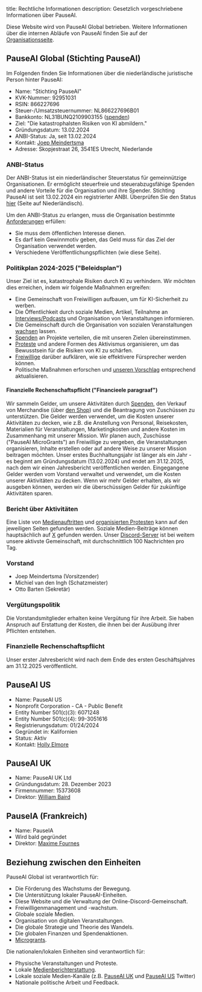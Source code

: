 

title: Rechtliche Informationen
description: Gesetzlich vorgeschriebene Informationen über PauseAI.

Diese Website wird von PauseAI Global betrieben.
Weitere Informationen über die internen Abläufe von PauseAI finden Sie auf der [Organisationsseite](/organization).

## PauseAI Global (Stichting PauseAI)

Im Folgenden finden Sie Informationen über die niederländische juristische Person hinter PauseAI:

- Name: "Stichting PauseAI"
- KVK-Nummer: 92951031
- RSIN: 866227696
- Steuer-/Umsatzsteuernummer: NL866227696B01
- Bankkonto: NL31BUNQ2109903155 ([spenden](/donate))
- Ziel: "Die katastrophalsten Risiken von KI abmildern."
- Gründungsdatum: 13.02.2024
- ANBI-Status: Ja, seit 13.02.2024
- Kontakt: [Joep Meindertsma](mailto:joep@pauseai.info)
- Adresse: Skopjestraat 26, 3541ES Utrecht, Niederlande

### ANBI-Status

Der ANBI-Status ist ein niederländischer Steuerstatus für gemeinnützige Organisationen.
Er ermöglicht steuerfreie und steuerabzugsfähige Spenden und andere Vorteile für die Organisation und ihre Spender.
Stichting PauseAI ist seit 13.02.2024 ein registrierter ANBI. Überprüfen Sie den Status [hier](https://www.belastingdienst.nl/wps/wcm/connect/nl/aftrek-en-kortingen/content/anbi-status-controleren) (Seite auf Niederländisch).

Um den ANBI-Status zu erlangen, muss die Organisation bestimmte [Anforderungen](https://www.belastingdienst.nl/wps/wcm/connect/bldcontenten/belastingdienst/business/business-public-benefit-organisations/public_benefit_organisations/conditions_pbos/which_conditions_must_be_met_by_pbo) erfüllen:

- Sie muss dem öffentlichen Interesse dienen.
- Es darf kein Gewinnmotiv geben, das Geld muss für das Ziel der Organisation verwendet werden.
- Verschiedene Veröffentlichungspflichten (wie diese Seite).

### Politikplan 2024-2025 ("Beleidsplan")

Unser Ziel ist es, katastrophale Risiken durch KI zu verhindern. Wir möchten dies erreichen, indem wir folgende Maßnahmen ergreifen:

- Eine Gemeinschaft von Freiwilligen aufbauen, um für KI-Sicherheit zu werben.
- Die Öffentlichkeit durch soziale Medien, Artikel, Teilnahme an [Interviews/Podcasts](/press) und Organisation von Veranstaltungen informieren.
- Die Gemeinschaft durch die Organisation von sozialen Veranstaltungen [wachsen](/growth-strategy) lassen.
- [Spenden](/donate) an Projekte verteilen, die mit unseren Zielen übereinstimmen.
- [Proteste](/protests) und andere Formen des Aktivismus organisieren, um das Bewusstsein für die Risiken von KI zu schärfen.
- [Freiwillige](/join) darüber aufklären, wie sie effektivere Fürsprecher werden können.
- Politische Maßnahmen erforschen und [unseren Vorschlag](/proposal) entsprechend aktualisieren.

#### Finanzielle Rechenschaftspflicht ("Financieele paragraaf")

Wir sammeln Gelder, um unsere Aktivitäten durch [Spenden](/donate), den Verkauf von Merchandise (über [den Shop](https://pauseai-shop.fourthwall.com/)) und die Beantragung von Zuschüssen zu unterstützen.
Die Gelder werden verwendet, um die Kosten unserer Aktivitäten zu decken, wie z.B. die Anstellung von Personal, Reisekosten, Materialien für Veranstaltungen, Marketingkosten und andere Kosten im Zusammenhang mit unserer Mission.
Wir planen auch, Zuschüsse ("PauseAI MicroGrants") an Freiwillige zu vergeben, die Veranstaltungen organisieren, Inhalte erstellen oder auf andere Weise zu unserer Mission beitragen möchten.
Unser erstes Buchhaltungsjahr ist länger als ein Jahr - es beginnt am Gründungsdatum (13.02.2024) und endet am 31.12.2025, nach dem wir einen Jahresbericht veröffentlichen werden.
Eingegangene Gelder werden vom Vorstand verwaltet und verwendet, um die Kosten unserer Aktivitäten zu decken.
Wenn wir mehr Gelder erhalten, als wir ausgeben können, werden wir die überschüssigen Gelder für zukünftige Aktivitäten sparen.

### Bericht über Aktivitäten

Eine Liste von [Medienauftritten](/press) und [organisierten Protesten](/protests) kann auf den jeweiligen Seiten gefunden werden.
Soziale Medien-Beiträge können hauptsächlich auf [X](https://x.com/PauseAI) gefunden werden.
Unser [Discord-Server](https://discord.gg/T3YrWUJsJ5) ist bei weitem unsere aktivste Gemeinschaft, mit durchschnittlich 100 Nachrichten pro Tag.

### Vorstand

- Joep Meindertsma (Vorsitzender)
- Michiel van den Ingh (Schatzmeister)
- Otto Barten (Sekretär)

### Vergütungspolitik

Die Vorstandsmitglieder erhalten keine Vergütung für ihre Arbeit.
Sie haben Anspruch auf Erstattung der Kosten, die ihnen bei der Ausübung ihrer Pflichten entstehen.

### Finanzielle Rechenschaftspflicht

Unser erster Jahresbericht wird nach dem Ende des ersten Geschäftsjahres am 31.12.2025 veröffentlicht.

## PauseAI US

- Name: PauseAI US
- Nonprofit Corporation - CA - Public Benefit
- Entity Number 501(c)(3): 6071248
- Entity Number 501(c)(4): 99-3051616
- Registrierungsdatum: 01/24/2024
- Gegründet in: Kalifornien
- Status: Aktiv
- Kontakt: [Holly Elmore](mailto:holly@pauseai.info)

## PauseAI UK

- Name: PauseAI UK Ltd
- Gründungsdatum: 28. Dezember 2023
- Firmennummer: 15373608
- Direktor: [William Baird](mailto:william@pauseai.info)

## PauseIA (Frankreich)

- Name: PauseIA
- Wird bald gegründet
- Direktor: [Maxime Fournes](mailto:maxime@pauseai.info)

## Beziehung zwischen den Einheiten

PauseAI Global ist verantwortlich für:

- Die Förderung des Wachstums der Bewegung.
- Die Unterstützung lokaler PauseAI-Einheiten.
- Diese Website und die Verwaltung der Online-Discord-Gemeinschaft.
- Freiwilligenmanagement und -wachstum.
- Globale soziale Medien.
- Organisation von digitalen Veranstaltungen.
- Die globale Strategie und Theorie des Wandels.
- Die globalen Finanzen und Spendenaktionen.
- [Microgrants](/microgrants).

Die nationalen/lokalen Einheiten sind verantwortlich für:

- Physische Veranstaltungen und Proteste.
- Lokale [Medienberichterstattung](/).
- Lokale soziale Medien-Kanäle (z.B. [PauseAI UK](https://twitter.com/PauseAI_UK) und [PauseAI US](https://twitter.com/PauseAIus) Twitter)
- Nationale politische Arbeit und Feedback.
